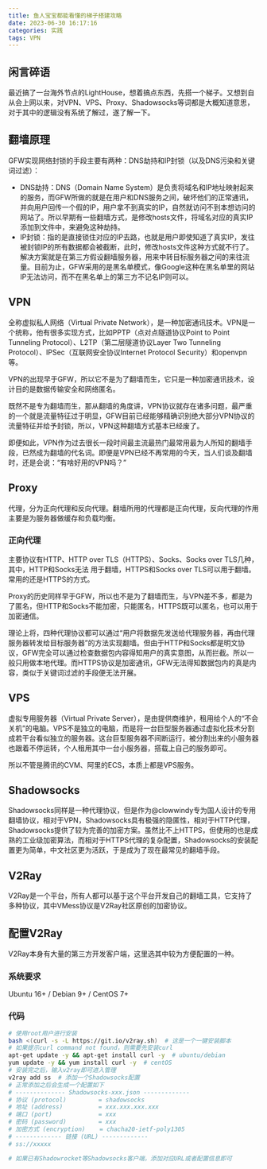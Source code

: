 ```yaml
---
title: 鱼人宝宝都能看懂的梯子搭建攻略
date: 2023-06-30 16:17:16
categories: 实践
tags: VPN
---
```

## 闲言碎语

最近搞了一台海外节点的LightHouse，想着搞点东西，先搭一个梯子。又想到自从会上网以来，对VPN、VPS、Proxy、Shadowsocks等词都是大概知道意思，对于其中的逻辑没有系统了解过，遂了解一下。

<!--more-->

## 翻墙原理

GFW实现网络封锁的手段主要有两种：DNS劫持和IP封锁（以及DNS污染和关键词过滤）：

- DNS劫持：DNS（Domain Name System）是负责将域名和IP地址映射起来的服务，而GFW所做的就是在用户和DNS服务之间，破坏他们的正常通讯，并向用户回传一个假的IP，用户拿不到真实的IP，自然就访问不到本想访问的网站了。所以早期有一些翻墙方式，是修改hosts文件，将域名对应的真实IP添加到文件中，来避免这种劫持。
- IP封锁：指的是直接锁住对应的IP去路，也就是用户即使知道了真实IP，发往被封锁IP的所有数据都会被截断，此时，修改hosts文件这种方式就不行了。解决方案就是在第三方假设翻墙服务器，用来中转目标服务器之间的来往流量。目前为止，GFW采用的是黑名单模式，像Google这种在黑名单里的网站IP无法访问，而不在黑名单上的第三方不记名IP则可以。

## VPN

全称虚拟私人网络（Virtual Private Network），是一种加密通讯技术。VPN是一个统称，他有很多实现方式，比如PPTP（点对点隧道协议Point to Point Tunneling Protocol）、L2TP（第二层隧道协议Layer Two Tunneling Protocol）、IPSec（互联网安全协议Internet Protocol Security）和openvpn等。

VPN的出现早于GFW，所以它不是为了翻墙而生，它只是一种加密通讯技术，设计目的是数据传输安全和网络匿名。

既然不是专为翻墙而生，那从翻墙的角度讲，VPN协议就存在诸多问题，最严重的一个就是流量特征过于明显，GFW目前已经能够精确识别绝大部分VPN协议的流量特征并给予封锁，所以，VPN这种翻墙方式基本已经废了。

即便如此，VPN作为过去很长一段时间最主流最热门最常用最为人所知的翻墙手段，已然成为翻墙的代名词。即便是VPN已经不再常用的今天，当人们谈及翻墙时，还是会说：“有啥好用的VPN吗？”

## Proxy

代理，分为正向代理和反向代理。翻墙所用的代理都是正向代理，反向代理的作用主要是为服务器做缓存和负载均衡。

### 正向代理

主要协议有HTTP、HTTP over TLS（HTTPS）、Socks、Socks over TLS几种，其中，HTTP和Socks无法 用于翻墙，HTTPS和Socks over TLS可以用于翻墙。常用的还是HTTPS的方式。

Proxy的历史同样早于GFW，所以也不是为了翻墙而生，与VPN差不多，都是为了匿名，但HTTP和Socks不能加密，只能匿名，HTTPS既可以匿名，也可以用于加密通信。

理论上将，四种代理协议都可以通过“用户将数据先发送给代理服务器，再由代理服务器转发给目标服务器”的方法实现翻墙。但由于HTTP和Socks都是明文协议，GFW完全可以通过检查数据包内容得知用户的真实意图，从而拦截。所以一般只用做本地代理。而HTTPS协议是加密通讯，GFW无法得知数据包内的真是内容，类似于关键词过滤的手段便无法开展。

## VPS

虚拟专用服务器（Virtual Private Server），是由提供商维护，租用给个人的“不会关机”的电脑。VPS不是独立的电脑，而是将一台巨型服务器通过虚拟化技术分割成若干台看似独立的服务器。这台巨型服务器不间断运行，被分割出来的小服务器也跟着不停运转，个人租用其中一台小服务器，搭载上自己的服务即可。

所以不管是腾讯的CVM、阿里的ECS，本质上都是VPS服务。

## Shadowsocks

Shadowsocks同样是一种代理协议，但是作为@clowwindy专为国人设计的专用翻墙协议，相对于VPN，Shadowsocks具有极强的隐匿性，相对于HTTP代理，Shadowsocks提供了较为完善的加密方案。虽然比不上HTTPS，但使用的也是成熟的工业级加密算法，而相对于HTTPS代理的复杂配置，Shadowsocks的安装配置更为简单，中文社区更为活跃，于是成为了现在最常见的翻墙手段。

## V2Ray

V2Ray是一个平台，所有人都可以基于这个平台开发自己的翻墙工具，它支持了多种协议，其中VMess协议是V2Ray社区原创的加密协议。

## 配置V2Ray

V2Ray本身有大量的第三方开发客户端，这里选其中较为方便配置的一种。

### 系统要求

Ubuntu 16+ / Debian 9+ / CentOS 7+

### 代码

```bash
# 使用root用户进行安装
bash <(curl -s -L https://git.io/v2ray.sh)  # 这是一个一键安装脚本
# 如果提示curl command not found，则需要先安装curl
apt-get update -y && apt-get install curl -y  # ubuntu/debian
yum update -y && yum install curl -y  # centOS
# 安装完之后，输入v2ray即可进入管理
v2ray add ss  # 添加一个Shadowsocks配置
# 正常添加之后会生成一个配置如下
# -------------- Shadowsocks-xxx.json -------------
# 协议 (protocol)         = shadowsocks
# 地址 (address)          = xxx.xxx.xxx.xxx
# 端口 (port)             = xxx
# 密码 (password)         = xxx
# 加密方式 (encryption)    = chacha20-ietf-poly1305
# ------------- 链接 (URL) -------------
# ss://xxxxx

# 如果已有Shadowrocket等Shadowsocks客户端，添加对应URL或者配置信息即可
```


